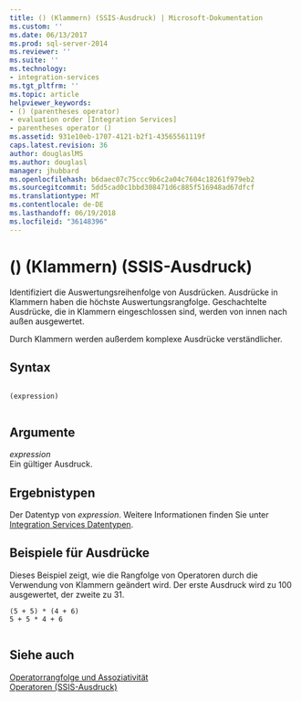 ```yaml
---
title: () (Klammern) (SSIS-Ausdruck) | Microsoft-Dokumentation
ms.custom: ''
ms.date: 06/13/2017
ms.prod: sql-server-2014
ms.reviewer: ''
ms.suite: ''
ms.technology:
- integration-services
ms.tgt_pltfrm: ''
ms.topic: article
helpviewer_keywords:
- () (parentheses operator)
- evaluation order [Integration Services]
- parentheses operator ()
ms.assetid: 931e10eb-1707-4121-b2f1-43565561119f
caps.latest.revision: 36
author: douglaslMS
ms.author: douglasl
manager: jhubbard
ms.openlocfilehash: b6daec07c75ccc9b6c2a04c7604c18261f979eb2
ms.sourcegitcommit: 5dd5cad0c1bbd308471d6c885f516948ad67dfcf
ms.translationtype: MT
ms.contentlocale: de-DE
ms.lasthandoff: 06/19/2018
ms.locfileid: "36148396"
---
```

# <a name="-parentheses-ssis-expression"></a>() (Klammern) (SSIS-Ausdruck)
  Identifiziert die Auswertungsreihenfolge von Ausdrücken. Ausdrücke in Klammern haben die höchste Auswertungsrangfolge. Geschachtelte Ausdrücke, die in Klammern eingeschlossen sind, werden von innen nach außen ausgewertet.  
  
 Durch Klammern werden außerdem komplexe Ausdrücke verständlicher.  
  
## <a name="syntax"></a>Syntax  
  
```  
  
(expression)  
  
```  
  
## <a name="arguments"></a>Argumente  
 *expression*  
 Ein gültiger Ausdruck.  
  
## <a name="result-types"></a>Ergebnistypen  
 Der Datentyp von *expression*. Weitere Informationen finden Sie unter [Integration Services Datentypen](../data-flow/integration-services-data-types.md).  
  
## <a name="expression-examples"></a>Beispiele für Ausdrücke  
 Dieses Beispiel zeigt, wie die Rangfolge von Operatoren durch die Verwendung von Klammern geändert wird. Der erste Ausdruck wird zu 100 ausgewertet, der zweite zu 31.  
  
```  
(5 + 5) * (4 + 6)  
5 + 5 * 4 + 6  
  
```  
  
## <a name="see-also"></a>Siehe auch  
 [Operatorrangfolge und Assoziativität](operator-precedence-and-associativity.md)   
 [Operatoren &#40;SSIS-Ausdruck&#41;](operators-ssis-expression.md)  
  
  